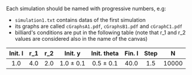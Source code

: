 Each simulation should be named with progressive numbers, e.g:
- `simulation1.txt` contains datas of the first simulation
- its graphs are called `cGraphsA1.pdf`, `cGraphsB1.pdf` and `cGraphC1.pdf`
- billiard's conditions are put in the following table (note that r_1 and r_2 values are considered also in the name of the canvas)

| Init. l | r_1 | r_2 | Init. y | Init. theta | Fin. l | Step | N |
| :---: | :---: | :---: | :---: | :---: |:---:| :---: | :---: |
| 1.0 | 4.0 | 2.0 | 1.0 $\pm$ 0.1 | 0.5 $\pm$ 0.1 | 40.0 | 1.5 | 10000 |
